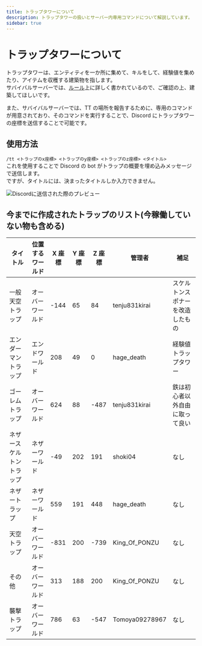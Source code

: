 ```yaml
---
title: トラップタワーについて
description: トラップタワーの扱いとサーバー内専用コマンドについて解説しています。
sidebar: true
---
```


# トラップタワーについて

トラップタワーは、エンティティを一か所に集めて、キルをして、経験値を集めたり、アイテムを収穫する建築物を指します。<br>
サバイバルサーバーでは、[ルール](../server/survival/)上に詳しく書かれているので、ご確認の上、建築してほしいです。<br>

また、サバイバルサーバーでは、TT の場所を報告するために、専用のコマンドが用意されており、そのコマンドを実行することで、Discord にトラップタワーの座標を送信することで可能です。

## 使用方法

`/tt <トラップのx座標> <トラップのy座標> <トラップのz座標> <タイトル>`<br>
これを使用することで Discord の bot がトラップの概要を埋め込みメッセージで送信します。<br>
ですが、タイトルには、決まったタイトルしか入力できません。<br>

![Discordに送信された際のプレビュー](https://gyazo.com/cc10bb4c01022e8ce3f7ec89d17252bb)

## 今までに作成されたトラップのリスト(今稼働していない物も含める)

| タイトル                 | 位置するワールド | X 座標 | Y 座標 | Z 座標 | 管理者        | 補足                             |
| ------------------------ | ---------------- | ------ | ------ | ------ | ------------- | -------------------------------- |
| 一般天空トラップ         | オーバーワールド | -144   | 65     | 84     | tenju831kirai | スケルトンスポナーを改造したもの |
| エンダーマントラップ     | エンドワールド   | 208    | 49     | 0      | hage_death    | 経験値トラップタワー             |
| ゴーレムトラップ         | オーバーワールド | 624    | 88     | -487   | tenju831kirai | 鉄は初心者以外自由に取って良い   |
| ネザースケルトントラップ | ネザーワールド   | -49    | 202    | 191    | shoki04       | なし                             |
| ネザートラップ | ネザーワールド | 559 | 191 | 448 | hage_death | なし |
| 天空トラップ | オーバーワールド | -831 | 200 | -739 | King_Of_PONZU | なし |
| その他 | オーバーワールド | 313 | 188 | 200 | King_Of_PONZU | なし |
| 襲撃トラップ | オーバーワールド | 786 | 63 | -547 | Tomoya09278967  | なし |
